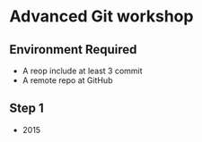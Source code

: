 # Advanced Git workshop

## Environment Required

- A reop include at least 3 commit
- A remote repo at GitHub

## Step 1
- 2015
